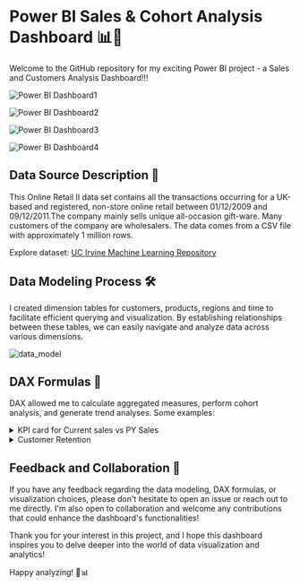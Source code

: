 # Power BI Sales & Cohort Analysis Dashboard 📊🚀

Welcome to the GitHub repository for my exciting Power BI project - a Sales and Customers Analysis Dashboard!!!

![Power BI Dashboard1](https://github.com/NickTimosh/PowerBI_Sales_and_Customers/assets/116592259/44346a14-20fb-405a-9005-7e38e49a9db6)

![Power BI Dashboard2](https://github.com/NickTimosh/PowerBI_Sales_and_Customers/assets/116592259/e40e8271-a3d0-47c8-b52d-751bb28bd29f)

![Power BI Dashboard3](https://github.com/NickTimosh/PowerBI_Sales_and_Customers/assets/116592259/f779e391-78b6-4d47-b3bb-3f9fbcf4e125)

![Power BI Dashboard4](https://github.com/NickTimosh/PowerBI_Sales_and_Customers/assets/116592259/e78003b0-064e-4ea1-8003-1496d96ab2b2)

## Data Source Description 📂

This Online Retail II data set contains all the transactions occurring for a UK-based and registered, non-store online retail between 01/12/2009 and 09/12/2011.The company mainly sells unique all-occasion gift-ware. Many customers of the company are wholesalers. The data comes from a CSV file with approximately 1 million rows. 

Explore dataset: [UC Irvine Machine Learning Repository](https://archive.ics.uci.edu/dataset/502/online+retail+ii)

## Data Modeling Process 🛠️

I created dimension tables for customers, products, regions and time to facilitate efficient querying and visualization. By establishing relationships between these tables, we can easily navigate and analyze data across various dimensions.

![data_model](https://github.com/NickTimosh/PowerBI_Sales_and_Customers/assets/116592259/4cd068ca-7d4e-4419-abb9-4b022a2163c6)


## DAX Formulas 💼

DAX allowed me to calculate aggregated measures, perform cohort analysis, and generate trend analyses. Some examples:

<details>
<summary>KPI card for Current sales vs PY Sales</summary>

---

```
% Total_Sales_diff_prev_year = 

VAR _this_year = [Total_Sales]
VAR _prev_year = 
    CALCULATE(
        [Total_Sales],
        SAMEPERIODLASTYEAR(Dim_Calendar[Date])
    )
VAR _diff = _this_year - _prev_year
VAR _sign = IF(_diff>0,"▲", "▼")


RETURN

_sign & FORMAT(
    COALESCE(
        DIVIDE(_diff,_prev_year),
        0
        ),
        "#0.0%"
)
& " | "
& 
_sign & FORMAT(
    COALESCE(
        DIVIDE(_diff,1000),
        0
        ),
        "$#,##0.0K"
)
```

---
</details>


<details>
<summary>Customer Retention</summary>

---

-- Resurrected Customers
```
Resurrected_Customers = 
    
VAR _CustomersThisMonth = 
    VALUES(Fact_Retail[Customer ID])

VAR _CustomersLastMonth = 
    CALCULATETABLE(
        VALUES(Fact_Retail[Customer ID]),
        PREVIOUSMONTH((Dim_Calendar[Start of Month]))
    )

VAR _NewCustomers = 
    CALCULATETABLE(
        VALUES(Fact_Retail[Customer ID]),
        Fact_Retail[Months Since first Transaction] = 0
    )

VAR _ResurrectedCustomers = 
    EXCEPT(
        EXCEPT(
            _CustomersThisMonth,
            _CustomersLastMonth
        ), -- remove last month`s customers
        _NewCustomers
    ) -- remove new customers

RETURN
    COUNTROWS(_ResurrectedCustomers)
```

-- Cohort Performance

```
Cohort_Performance = 
    
    VAR _MinDate = MIN(Dim_Calendar[Start of Month])

    VAR _MaxDate = MAX(Dim_Calendar[Start of Month])

    RETURN
        CALCULATE(
            [Active_Customers],
            REMOVEFILTERS(Dim_Calendar[Start of Month]),
            RELATEDTABLE(Dim_Customers),
            Dim_Customers[First_Transaction_Month] >= _MinDate 
                && Dim_Customers[First_Transaction_Month] <= _MaxDate
        )
```

---
</details>


## Feedback and Collaboration 🙌

If you have any feedback regarding the data modeling, DAX formulas, or visualization choices, please don't hesitate to open an issue or reach out to me directly. I'm also open to collaboration and welcome any contributions that could enhance the dashboard's functionalities!

Thank you for your interest in this project, and I hope this dashboard inspires you to delve deeper into the world of data visualization and analytics!

Happy analyzing! 🚀📊
